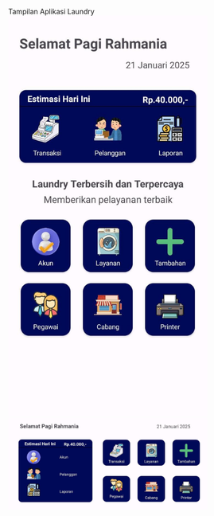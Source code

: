 Tampilan Aplikasi Laundry
<img src="https://github.com/RahmaniaNurulA/Laundry/blob/master/laundry%20app.jpg?raw=true" alt="Gambar potrait" width="400">
<img src="https://github.com/RahmaniaNurulA/Laundry/blob/master/laundry%20app(landscape).jpg?raw=true" alt="Gambar landscape" width="400">
